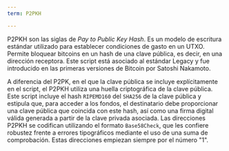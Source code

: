 ```yaml
---
term: P2PKH

---
```

P2PKH son las siglas de *Pay to Public Key Hash*. Es un modelo de escritura estándar utilizado para establecer condiciones de gasto en un UTXO. Permite bloquear bitcoins en un hash de una clave pública, es decir, en una dirección receptora. Este script está asociado al estándar Legacy y fue introducido en las primeras versiones de Bitcoin por Satoshi Nakamoto.

A diferencia del P2PK, en el que la clave pública se incluye explícitamente en el script, el P2PKH utiliza una huella criptográfica de la clave pública. Este script incluye el hash `RIPEMD160` del `SHA256` de la clave pública y estipula que, para acceder a los fondos, el destinatario debe proporcionar una clave pública que coincida con este hash, así como una firma digital válida generada a partir de la clave privada asociada. Las direcciones P2PKH se codifican utilizando el formato `Base58Check`, que les confiere robustez frente a errores tipográficos mediante el uso de una suma de comprobación. Estas direcciones empiezan siempre por el número "1".
